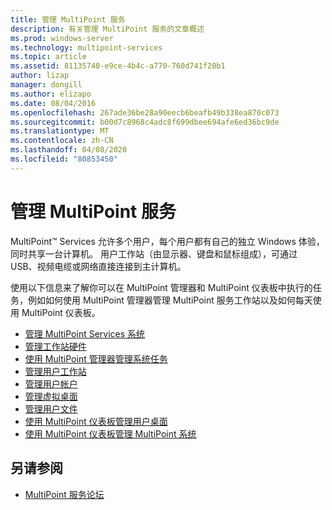 ```yaml
---
title: 管理 MultiPoint 服务
description: 有关管理 MultiPoint 服务的文章概述
ms.prod: windows-server
ms.technology: multipoint-services
ms.topic: article
ms.assetid: 81135740-e9ce-4b4c-a770-760d741f20b1
author: lizap
manager: dongill
ms.author: elizapo
ms.date: 08/04/2016
ms.openlocfilehash: 267ade36be28a90eecb6beafb49b338ea870c073
ms.sourcegitcommit: b00d7c8968c4adc8f699dbee694afe6ed36bc9de
ms.translationtype: MT
ms.contentlocale: zh-CN
ms.lasthandoff: 04/08/2020
ms.locfileid: "80853450"
---
```

# <a name="managing-multipoint-services"></a>管理 MultiPoint 服务
MultiPoint&trade; Services 允许多个用户，每个用户都有自己的独立 Windows 体验，同时共享一台计算机。 用户工作站（由显示器、键盘和鼠标组成），可通过 USB、视频电缆或网络直接连接到主计算机。  
  
使用以下信息来了解你可以在 MultiPoint 管理器和 MultiPoint 仪表板中执行的任务，例如如何使用 MultiPoint 管理器管理 MultiPoint 服务工作站以及如何每天使用 MultiPoint 仪表板。  
  
  
-   [管理 MultiPoint Services 系统](Managing-Your-MultiPoint-Services-System.md)  
-   [管理工作站硬件](Manage-Station-Hardware.md)  
-   [使用 MultiPoint 管理器管理系统任务](Manage-System-Tasks-Using-MultiPoint-Manager.md)  
-   [管理用户工作站](Manage-User-Stations.md)  
-   [管理用户帐户](Manage-User-Accounts.md)  
-   [管理虚拟桌面](Manage-Virtual-Desktops.md)  
-   [管理用户文件](Manage-User-Files.md)  
-   [使用 MultiPoint 仪表板管理用户桌面](Manage-User-Desktops-Using-MultiPoint-Dashboard.md)  
-   [使用 MultiPoint 仪表板管理 MultiPoint 系统](Manage-MultiPoint-Systems-Using-MultiPoint-Dashboard.md)  
  
## <a name="see-also"></a>另请参阅  
  
-   [MultiPoint 服务论坛](https://social.technet.microsoft.com/Forums/windowsserver/home?forum=windowsmultipointserver&filter=alltypes&sort=lastpostdesc)  